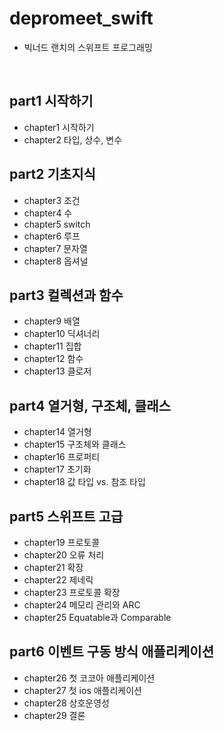 # depromeet_swift

* 빅너드 랜치의 스위프트 프로그래밍

  ​



## part1 시작하기

* chapter1 시작하기
* chapter2 타입, 상수, 변수

## part2 기초지식

* chapter3 조건
* chapter4 수
* chapter5 switch
* chapter6 루프
* chapter7 문자열
* chapter8 옵셔널

## part3 컬렉션과 함수
* chapter9 배열
* chapter10 딕셔너리
* chapter11 집합
* chapter12 함수
* chapter13 클로저

## part4 열거형, 구조체, 클래스
* chapter14 열거형
* chapter15 구조체와 클래스
* chapter16 프로퍼티
* chapter17 초기화
* chapter18 값 타입 vs. 참조 타입

## part5 스위프트 고급
* chapter19 프로토콜
* chapter20 오류 처리
* chapter21 확장
* chapter22 제네릭
* chapter23 프로토콜 확장
* chapter24 메모리 관리와 ARC
* chapter25 Equatable과 Comparable


## part6 이벤트 구동 방식 애플리케이션
* chapter26 첫 코코아 애플리케이션
* chapter27 첫 ios 애플리케이션
* chapter28 상호운영성
* chapter29 결론

